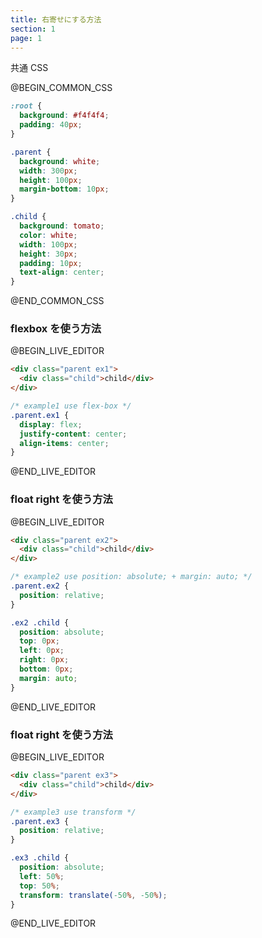 ```yaml
---
title: 右寄せにする方法
section: 1
page: 1
---
```


共通 CSS

@BEGIN_COMMON_CSS

```css
:root {
  background: #f4f4f4;
  padding: 40px;
}

.parent {
  background: white;
  width: 300px;
  height: 100px;
  margin-bottom: 10px;
}

.child {
  background: tomato;
  color: white;
  width: 100px;
  height: 30px;
  padding: 10px;
  text-align: center;
}
```

@END_COMMON_CSS

### flexbox を使う方法

@BEGIN_LIVE_EDITOR

```html
<div class="parent ex1">
  <div class="child">child</div>
</div>
```

```css
/* example1 use flex-box */
.parent.ex1 {
  display: flex;
  justify-content: center;
  align-items: center;
}
```

@END_LIVE_EDITOR

### float right を使う方法

@BEGIN_LIVE_EDITOR

```html
<div class="parent ex2">
  <div class="child">child</div>
</div>
```

```css
/* example2 use position: absolute; + margin: auto; */
.parent.ex2 {
  position: relative;
}

.ex2 .child {
  position: absolute;
  top: 0px;
  left: 0px;
  right: 0px;
  bottom: 0px;
  margin: auto;
}
```

@END_LIVE_EDITOR

### float right を使う方法

@BEGIN_LIVE_EDITOR

```html
<div class="parent ex3">
  <div class="child">child</div>
</div>
```

```css
/* example3 use transform */
.parent.ex3 {
  position: relative;
}

.ex3 .child {
  position: absolute;
  left: 50%;
  top: 50%;
  transform: translate(-50%, -50%);
}
```

@END_LIVE_EDITOR
